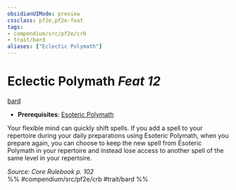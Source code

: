 ```yaml
---
obsidianUIMode: preview
cssclass: pf2e,pf2e-feat
tags:
- compendium/src/pf2e/crb
- trait/bard
aliases: ["Eclectic Polymath"]
---
```

# Eclectic Polymath  *Feat 12*  
[bard](../../Rules/traits/bard.md)  

- **Prerequisites**: [Esoteric Polymath](esoteric-polymath.md)

Your flexible mind can quickly shift spells. If you add a spell to your repertoire during your daily preparations using Esoteric Polymath, when you prepare again, you can choose to keep the new spell from Esoteric Polymath in your repertoire and instead lose access to another spell of the same level in your repertoire.

*Source: Core Rulebook p. 102*  
%% #compendium/src/pf2e/crb #trait/bard %%